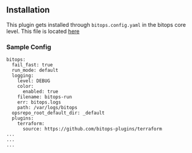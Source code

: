 ## Installation

This plugin gets installed through ```bitops.config.yaml``` in the bitops core level. This file is located [here](https://github.com/bitovi/bitops/blob/plugins/bitops.config.yaml)

### Sample Config

```
bitops:
  fail_fast: true 
  run_mode: default
  logging:      
    level: DEBUG
    color:
      enabled: true
    filename: bitops-run
    err: bitops.logs
    path: /var/logs/bitops
  opsrepo_root_default_dir: _default
  plugins:    
    terraform:
      source: https://github.com/bitops-plugins/terraform
...
...
...

```
